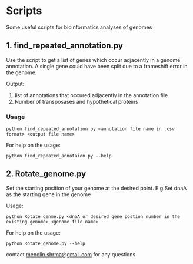 # Scripts
Some useful scripts for bioinformatics analyses of genomes

## 1. find_repeated_annotation.py
Use the script to get a list of genes which occur adjacently in a genome annotation. A single gene could have been split due to a frameshift error in the genome. 

Output:
  1. list of annotations that occured adjacently in the annotation file
  2. Number of transposases and hypothetical proteins 

### Usage
```
python find_repeated_annotation.py <annotation file name in .csv format> <output file name>
```

For help on the usage:
```
python find_repeated_annotaion.py --help 
```

## 2. Rotate_genome.py
Set the starting position of your genome at the desired point. E.g.Set dnaA as the starting gene in the genome

Usage:
```
python Rotate_genme.py <dnaA or desired gene postion number in the existing genome> <genome file name>
```

For help on the usage:

```
python Rotate_genome.py --help

```

contact menolin.shrma@gmail.com for any questions 
